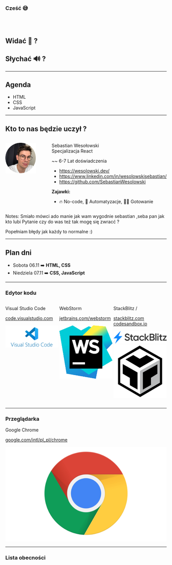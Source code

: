 ### Cześć 😅

<br>
<br>

## Widać 👀 ?

## Słychać 🔊 ?

---

## Agenda

- HTML
- CSS
- JavaScript

---

## Kto to nas będzie uczył ?

<div style="display: flex;justify-content: flex-start;"> 
<div style="width:400px; padding-right:50px">

![](includes/intro/seba.png "seba")

</div>
<div style="text-align:left">

Sebastian Wesołowski<br>
Specjalizacja React

~~ 6-7 Lat doświadczenia

- https://wesolowski.dev/
- https://www.linkedin.com/in/wesolowskisebastian/
- https://github.com/SebastianWesolowski

**Zajawki:**

- 🔥 No-code, 🤖 Automatyzacje, 👨‍🍳 Gotowanie

</div>

</div>

Notes:
Smiało mówci ado manie jak wam wygodnie sebastian ,seba pan jak kto lubi
Pytanie czy do was też tak mogę się zwracć ?

Popełniam błędy jak każdy to normalne :)

---

## Plan dni

- Sobota 06.11 ➡️ **HTML, CSS**
- Niedziela 07.11 ➡️ **CSS, JavaScript**

---

### Edytor kodu

<div style="display: flex;justify-content: space-between;"> 
<div style="width: 33%;">

Visual Studio Code

[code.visualstudio.com](https://code.visualstudio.com/)

![](includes/intro/v.png "v")

</div>
<div style="width: 33%;">

WebStorm

[jetbrains.com/webstorm](https://www.jetbrains.com/webstorm/)

![](includes/intro/w.png "w")

</div>

<div style="width: 33%;">

StackBlitz /

[stackblitz.com](https://stackblitz.com/)
[codesandbox.io](https://codesandbox.io/)

![](includes/intro/s.png "s")
![](includes/intro/c.webp "c")

</div>
</div>

---

### Przeglądarka

Google Chrome

[google.com/intl/pl_pl/chrome](https://www.google.com/intl/pl_pl/chrome/)

![](includes/intro/google-chrome.png "google-chrome.png")

---

### Lista obecności
